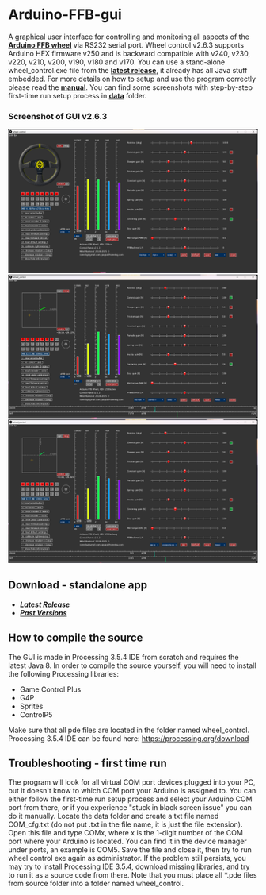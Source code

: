 # Arduino-FFB-gui

A graphical user interface for controlling and monitoring all aspects of the **[Arduino FFB wheel](https://github.com/ranenbg/Arduino-FFB-wheel)** via RS232 serial port. Wheel control v2.6.3 supports Arduino HEX firmware v250 and is backward compatible with v240, v230, v220, v210, v200, v190, v180 and v170. You can use a stand-alone wheel_control.exe file from the **[latest release](https://github.com/ranenbg/Arduino-FFB-gui/releases/latest)**, it already has all Java stuff embedded. For more details on how to setup and use the program correctly please read the **[manual](https://github.com/ranenbg/Arduino-FFB-gui/tree/master/data/manual.txt)**. You can find some screenshots with step-by-step first-time run setup process in **[data](https://github.com/ranenbg/Arduino-FFB-gui/tree/master/data)** folder.

### Screenshot of GUI v2.6.3
![plot](./data/Wheel_control_v2_6_3.png)
![plot](./data/Wheel_control_v2_6_3_pwm_as5600_2ffb_axis.png)
![plot](./data/Wheel_control_v2_6_3_dac_as5600_2ffb_axis.png)

## Download - standalone app
+ ***[Latest Release](https://github.com/ranenbg/Arduino-FFB-gui/releases/latest)***
+ ***[Past Versions](https://github.com/ranenbg/Arduino-FFB-gui/releases)***

## How to compile the source

The GUI is made in Processing 3.5.4 IDE from scratch and requires the latest Java 8. In order to compile the source yourself, you will need to install the following Processing libraries:

- Game Control Plus
- G4P
- Sprites
- ControlP5

Make sure that all pde files are located in the folder named wheel_control. Processing 3.5.4 IDE can be found here: <https://processing.org/download>

## Troubleshooting - first time run

The program will look for all virtual COM port devices plugged into your PC, but it doesn't know to which COM port your Arduino is assigned to. You can either follow the first-time run setup process and select your Arduino COM port from there, or if you experience "stuck in black screen issue" you can do it manually. Locate the data folder and create a txt file named COM_cfg.txt (do not put .txt in the file name, it is just the file extension). Open this file and type COMx, where x is the 1-digit number of the COM port where your Arduino is located. You can find it in the device manager under ports, an example is COM5. Save the file and close it, then try to run wheel control exe again as administrator. If the problem still persists, you may try to install Processing IDE 3.5.4, download missing libraries, and try to run it as a source code from there. Note that you must place all *.pde files from source folder into a folder named wheel_control.
